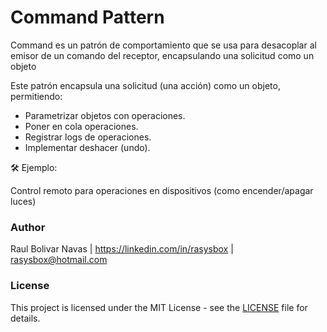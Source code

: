 # Command Pattern

Command es un patrón de comportamiento que se usa para desacoplar al emisor de un comando del receptor, encapsulando una solicitud como un objeto

Este patrón encapsula una solicitud (una acción) como un objeto, permitiendo:

- Parametrizar objetos con operaciones.
- Poner en cola operaciones.
- Registrar logs de operaciones.
- Implementar deshacer (undo).

🛠 Ejemplo: 

Control remoto para operaciones en dispositivos (como encender/apagar luces)

### Author

Raul Bolivar Navas | https://linkedin.com/in/rasysbox | rasysbox@hotmail.com

### License

This project is licensed under the MIT License - see the [LICENSE](LICENSE) file for details.
